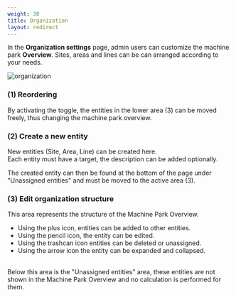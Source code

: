 ```yaml
---
weight: 30
title: Organization
layout: redirect
---
```


In the **Organization settings** page, admin users can customize the machine park **Overview**. Sites, areas and lines can be can arranged according to your needs.

![organization](/images/oee/administration/admin-organization.png)

### (1) Reordering

By activating the toggle, the entities in the lower area (3) can be moved freely, thus changing the machine park overview.

### (2) Create a new entity

New entities (Site, Area, Line) can be created here.<br>
Each entity must have a target, the description can be added optionally.

The created entity can then be found at the bottom of the page under "Unassigned entities" and must be moved to the active area (3).

### (3) Edit organization structure

This area represents the structure of the Machine Park Overview.

* Using the plus icon, entities can be added to other entities.
* Using the pencil icon, the entity can be edited.
* Using the trashcan icon entities can be deleted or unassigned.
* Using the arrow icon the entity can be expanded and collapsed.

<br> Below this area is the "Unassigned entities" area, these entities are not shown in the Machine Park Overview and no calculation is performed for them.
